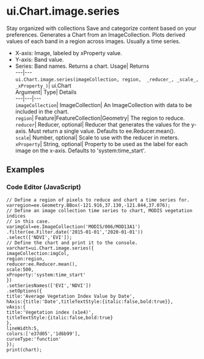  
#  ui.Chart.image.series 
Stay organized with collections  Save and categorize content based on your preferences. 
Generates a Chart from an ImageCollection. Plots derived values of each band in a region across images. Usually a time series. 
- X-axis: Image, labeled by xProperty value.
- Y-axis: Band value.
- Series: Band names.
Returns a chart.
Usage| Returns  
---|---  
`ui.Chart.image.series(imageCollection, region,  _reducer_, _scale_, _xProperty_)`| ui.Chart  
Argument| Type| Details  
---|---|---  
`imageCollection`| ImageCollection| An ImageCollection with data to be included in the chart.  
`region`| Feature|FeatureCollection|Geometry| The region to reduce.  
`reducer`| Reducer, optional| Reducer that generates the values for the y-axis. Must return a single value. Defaults to ee.Reducer.mean().  
`scale`| Number, optional| Scale to use with the reducer in meters.  
`xProperty`| String, optional| Property to be used as the label for each image on the x-axis. Defaults to 'system:time_start'.  
## Examples
### Code Editor (JavaScript)
```
// Define a region of pixels to reduce and chart a time series for.
varregion=ee.Geometry.BBox(-121.916,37.130,-121.844,37.076);
// Define an image collection time series to chart, MODIS vegetation indices
// in this case.
varimgCol=ee.ImageCollection('MODIS/006/MOD13A1')
.filter(ee.Filter.date('2015-01-01','2020-01-01'))
.select(['NDVI','EVI']);
// Define the chart and print it to the console.
varchart=ui.Chart.image.series({
imageCollection:imgCol,
region:region,
reducer:ee.Reducer.mean(),
scale:500,
xProperty:'system:time_start'
})
.setSeriesNames(['EVI','NDVI'])
.setOptions({
title:'Average Vegetation Index Value by Date',
hAxis:{title:'Date',titleTextStyle:{italic:false,bold:true}},
vAxis:{
title:'Vegetation index (x1e4)',
titleTextStyle:{italic:false,bold:true}
},
lineWidth:5,
colors:['e37d05','1d6b99'],
curveType:'function'
});
print(chart);
```

